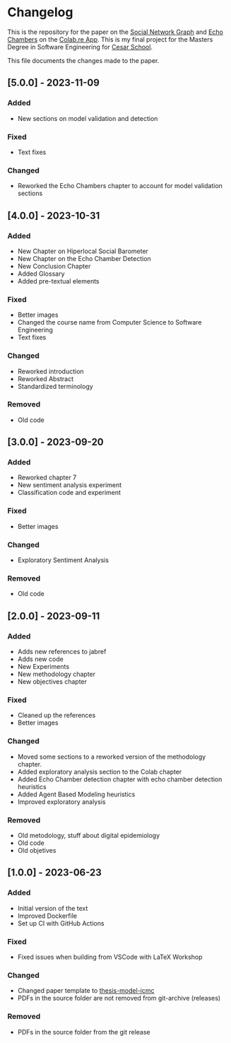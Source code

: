 # Changelog

This is the repository for the paper on the [Social Network Graph](https://en.wikipedia.org/wiki/Social_network_analysis) and [Echo Chambers](https://en.wikipedia.org/wiki/Echo_chamber_(media)) on the [Colab.re App](https://colab.re). This is my final project for the Masters Degree in Software Engineering for [Cesar School](https://cesar.school). 

This file documents the changes made to the paper.

## [5.0.0] - 2023-11-09

### Added

- New sections on model validation and detection

### Fixed

- Text fixes

### Changed

- Reworked the Echo Chambers chapter to account for model validation sections

## [4.0.0] - 2023-10-31

### Added

- New Chapter on Hiperlocal Social Barometer
- New Chapter on the Echo Chamber Detection
- New Conclusion Chapter
- Added Glossary
- Added pre-textual elements

### Fixed

- Better images
- Changed the course name from Computer Science to Software Engineering
- Text fixes

### Changed

- Reworked introduction
- Reworked Abstract
- Standardized terminology

### Removed

- Old code

## [3.0.0] - 2023-09-20

### Added

- Reworked chapter 7
- New sentiment analysis experiment
- Classification code and experiment

### Fixed

- Better images

### Changed

- Exploratory Sentiment Analysis

### Removed

- Old code

## [2.0.0] - 2023-09-11

### Added

- Adds new references to jabref
- Adds new code
- New Experiments
- New methodology chapter
- New objectives chapter

### Fixed

- Cleaned up the references
- Better images

### Changed

- Moved some sections to a reworked version of the methodology chapter.
- Added exploratory analysis section to the Colab chapter
- Added Echo Chamber detection chapter with echo chamber detection heuristics
- Added Agent Based Modeling heuristics
- Improved exploratory analysis

### Removed

- Old metodology, stuff about digital epidemiology
- Old code
- Old objetives

## [1.0.0] - 2023-06-23

### Added

- Initial version of the text
- Improved Dockerfile
- Set up CI with GitHub Actions

### Fixed

- Fixed issues when building from VSCode with LaTeX Workshop

### Changed

- Changed paper template to [thesis-model-icmc](https://github.com/lordantonelli/thesis-model-icmc)
- PDFs in the source folder are not removed from git-archive (releases)

### Removed

- PDFs in the source folder from the git release



